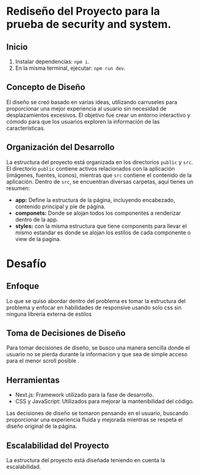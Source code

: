 # Rediseño del Proyecto para la prueba de security and system.

## Inicio

1. Instalar dependencias: `npm i`.
2. En la misma terminal, ejecutar: `npm run dev`.

## Concepto de Diseño

El diseño se creó basado en varias ideas, utilizando carruseles para proporcionar una mejor experiencia al usuario sin necesidad de desplazamientos excesivos. El objetivo fue crear un entorno interactivo y cómodo para que los usuarios exploren la información de las características.

## Organización del Desarrollo

La estructura del proyecto está organizada en los directorios `public` y `src`. El directorio `public` contiene activos relacionados con la aplicación (imágenes, fuentes, iconos), mientras que `src` contiene el contenido de la aplicación. Dentro de `src`, se encuentran diversas carpetas, aquí tienes un resumen:

- **app:** Define la estructura de la página, incluyendo encabezado, contenido principal y pie de página.
- **componets:** Donde se alojan todos los componentes a renderizar dentro de la app.
- **styles:** con la misma estructura que tiene components para llevar el mismo estandar es donde se alojan los estilos de cada componente o view de la pagina.
  

# Desafío

## Enfoque

Lo que se quiso abordar dentro del problema es tomar la estructura del problema y enfocar en habilidades de responsive usando solo css sin ninguna libreria externa de estilos 


## Toma de Decisiones de Diseño

Para tomar decisiones de diseño, se busco una manera sencilla donde el usuario no se pierda durante la informacion y que sea de simple acceso para el menor scroll posible .

## Herramientas

- Next.js: Framework utilizado para la fase de desarrollo.
- CSS y JavaScript: Utilizados para mejorar la mantenibilidad del código.


Las decisiones de diseño se tomaron pensando en el usuario, buscando proporcionar una experiencia fluida y mejorada mientras se respeta el diseño original de la página.

## Escalabilidad del Proyecto

La estructura del proyecto está diseñada teniendo en cuenta la escalabilidad.
